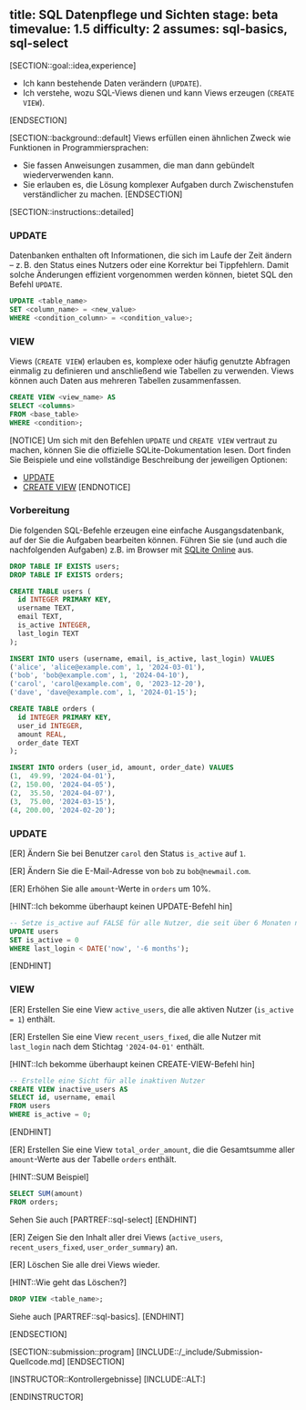 title: SQL Datenpflege und Sichten
stage: beta
timevalue: 1.5
difficulty: 2
assumes: sql-basics, sql-select
---

[SECTION::goal::idea,experience]

- Ich kann bestehende Daten verändern (`UPDATE`).
- Ich verstehe, wozu SQL-Views dienen und kann Views erzeugen (`CREATE VIEW`).

[ENDSECTION]

[SECTION::background::default]
Views erfüllen einen ähnlichen Zweck wie Funktionen in Programmiersprachen:

- Sie fassen Anweisungen zusammen, die man dann gebündelt wiederverwenden kann.
- Sie erlauben es, die Lösung komplexer Aufgaben durch Zwischenstufen verständlicher zu machen.
[ENDSECTION]

[SECTION::instructions::detailed]

### UPDATE

Datenbanken enthalten oft Informationen, die sich im Laufe der Zeit ändern – z. B. den Status eines Nutzers oder eine Korrektur bei Tippfehlern. Damit solche Änderungen effizient vorgenommen werden können, bietet SQL den Befehl `UPDATE`.
```sql
UPDATE <table_name>
SET <column_name> = <new_value>
WHERE <condition_column> = <condition_value>;
```

### VIEW

Views (`CREATE VIEW`) erlauben es, komplexe oder häufig genutzte Abfragen einmalig zu definieren und anschließend wie Tabellen zu verwenden. 
Views können auch Daten aus mehreren Tabellen zusammenfassen.
```sql
CREATE VIEW <view_name> AS
SELECT <columns>
FROM <base_table>
WHERE <condition>;
```

[NOTICE]
Um sich mit den Befehlen `UPDATE` und `CREATE VIEW` vertraut zu machen, können Sie die offizielle SQLite-Dokumentation lesen. 
Dort finden Sie Beispiele und eine vollständige Beschreibung der jeweiligen Optionen:

- [UPDATE](https://sqlite.org/lang_update.html)
- [CREATE VIEW](https://sqlite.org/lang_createview.html)
[ENDNOTICE]


### Vorbereitung

Die folgenden SQL-Befehle erzeugen eine einfache Ausgangsdatenbank, auf der Sie die Aufgaben bearbeiten können.
Führen Sie sie (und auch die nachfolgenden Aufgaben) z.B. im Browser mit 
[SQLite Online](https://sqliteonline.com/) 
aus.
<!-- TODO_3 Python 3.12: also mention using sqlite3 command line client instead of SQLite Online -->


```sql
DROP TABLE IF EXISTS users;
DROP TABLE IF EXISTS orders;

CREATE TABLE users (
  id INTEGER PRIMARY KEY,
  username TEXT,
  email TEXT,
  is_active INTEGER,
  last_login TEXT
);

INSERT INTO users (username, email, is_active, last_login) VALUES
('alice', 'alice@example.com', 1, '2024-03-01'),
('bob', 'bob@example.com', 1, '2024-04-10'),
('carol', 'carol@example.com', 0, '2023-12-20'),
('dave', 'dave@example.com', 1, '2024-01-15');

CREATE TABLE orders (
  id INTEGER PRIMARY KEY,
  user_id INTEGER,
  amount REAL,
  order_date TEXT
);

INSERT INTO orders (user_id, amount, order_date) VALUES
(1,  49.99, '2024-04-01'),
(2, 150.00, '2024-04-05'),
(2,  35.50, '2024-04-07'),
(3,  75.00, '2024-03-15'),
(4, 200.00, '2024-02-20');
```

### UPDATE

[ER] Ändern Sie bei Benutzer `carol` den Status `is_active` auf `1`.

[ER] Ändern Sie die E-Mail-Adresse von `bob` zu `bob@newmail.com`.

[ER] Erhöhen Sie alle `amount`-Werte in `orders` um 10%.

[HINT::Ich bekomme überhaupt keinen UPDATE-Befehl hin]
```sql
-- Setze is_active auf FALSE für alle Nutzer, die seit über 6 Monaten nicht eingeloggt waren
UPDATE users
SET is_active = 0
WHERE last_login < DATE('now', '-6 months');
```
[ENDHINT]

### VIEW
[ER] Erstellen Sie eine View `active_users`, die alle aktiven Nutzer (`is_active = 1`) enthält.

[ER] Erstellen Sie eine View `recent_users_fixed`, 
die alle Nutzer mit `last_login` nach dem Stichtag `'2024-04-01'` enthält.

[HINT::Ich bekomme überhaupt keinen CREATE-VIEW-Befehl hin]
```sql
-- Erstelle eine Sicht für alle inaktiven Nutzer
CREATE VIEW inactive_users AS
SELECT id, username, email
FROM users
WHERE is_active = 0;
```
[ENDHINT]

[ER] Erstellen Sie eine View `total_order_amount`, 
die die Gesamtsumme aller `amount`-Werte aus der Tabelle `orders` enthält.

[HINT::SUM Beispiel]
```sql
SELECT SUM(amount)
FROM orders;
```
Sehen Sie auch [PARTREF::sql-select]
[ENDHINT]

[ER] Zeigen Sie den Inhalt aller drei Views (`active_users`, `recent_users_fixed`, `user_order_summary`) an.

[ER] Löschen Sie alle drei Views wieder.

[HINT::Wie geht das Löschen?]
```sql
DROP VIEW <table_name>;
```
Siehe auch [PARTREF::sql-basics].
[ENDHINT]

[ENDSECTION]

[SECTION::submission::program]
[INCLUDE::/_include/Submission-Quellcode.md]
[ENDSECTION]


[INSTRUCTOR::Kontrollergebnisse]
[INCLUDE::ALT:]

[ENDINSTRUCTOR]
